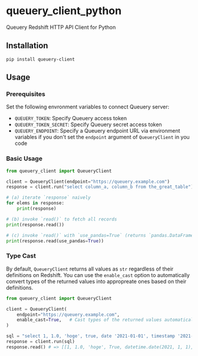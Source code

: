 # queuery_client_python

Queuery Redshift HTTP API Client for Python

## Installation

`pip install queuery-client`

## Usage

### Prerequisites

Set the following envronment variables to connect Queuery server:

- `QUEUERY_TOKEN`: Specify Queuery access token
- `QUEUERY_TOKEN_SECRET`:  Specify Queuery secret access token
- `QUEUERY_ENDPOINT`: Specify a Queuery endpoint URL via environment variables if you don't set the `endpoint` argument of `QueueryClient` in you code

### Basic Usage

```python
from queuery_client import QueueryClient

client = QueueryClient(endpoint="https://queuery.example.com")
response = client.run("select column_a, column_b from the_great_table")

# (a) iterate `response` naively
for elems in response:
    print(response)

# (b) invoke `read()` to fetch all records
print(response.read())

# (c) invoke `read()` with `use_pandas=True` (returns `pandas.DataFrame`)
print(response.read(use_pandas=True))
```

### Type Cast

By default, `QueueryClient` returns all values as `str` regardless of their definitions on Redshift.
You can use the `enable_cast` option to automatically convert types of the returned values into appropreate ones based on their definitions.

```python
from queuery_client import QueueryClient

client = QueueryClient(
    endpoint="https://queuery.example.com",
    enable_cast=True,   # Cast types of the returned values automatically!
)

sql = "select 1, 1.0, 'hoge', true, date '2021-01-01', timestamp '2021-01-01', null"
response = client.run(sql)
response.read() # => [[1, 1.0, 'hoge', True, datetime.date(2021, 1, 1), datetime.datetime(2021, 1, 1, 0, 0), None]]
```
